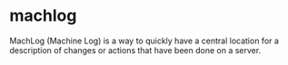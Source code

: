 machlog
=======

MachLog (Machine Log) is a way to quickly have a central location for a description of changes or actions that have been done on a server. 
